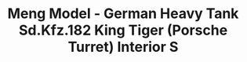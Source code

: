 ---
layout: product
title: "Meng Model - German Heavy Tank Sd.Kfz.182 King Tiger (Porsche Turret) Interior S"
price: "4400" 
desc: "N/A"
img_path: "/assets/img/MM-SPS-062.webp"
brand: "N/A"
available: false
special_offer: false
new: false
soon: false
cat: "010000"
subcat: "011000"
subsubcat: "0N/A"
sifra: "MM-SPS-062"
popular: false
spec: false
---